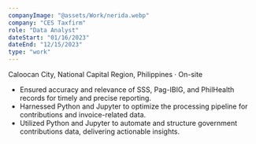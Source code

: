 ```yaml
---
companyImage: "@assets/Work/nerida.webp"
company: "CES Taxfirm"
role: "Data Analyst"
dateStart: "01/16/2023"
dateEnd: "12/15/2023"
type: "work"
---
```


Caloocan City, National Capital Region, Philippines · On-site

- Ensured accuracy and relevance of SSS, Pag-IBIG, and PhilHealth records for timely and precise reporting.
- Harnessed Python and Jupyter to optimize the processing pipeline for contributions and invoice-related data.
- Utilized Python and Jupyter to automate and structure government contributions data, delivering actionable insights.
